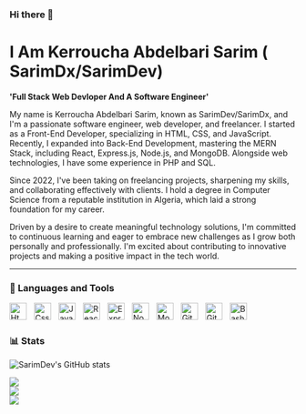 ### Hi there 👋
# I Am Kerroucha Abdelbari Sarim ( SarimDx/SarimDev)

**'Full Stack Web Devloper And A Software Engineer'**

My name is Kerroucha Abdelbari Sarim, known as SarimDev/SarimDx, and I'm a passionate software engineer, web developer, and freelancer. I started as a Front-End Developer, specializing in HTML, CSS, and JavaScript. Recently, I expanded into Back-End Development, mastering the MERN Stack, including React, Express.js, Node.js, and MongoDB. Alongside web technologies, I have some experience in PHP and SQL.

Since 2022, I've been taking on freelancing projects, sharpening my skills, and collaborating effectively with clients. I hold a degree in Computer Science from a reputable institution in Algeria, which laid a strong foundation for my career.

Driven by a desire to create meaningful technology solutions, I'm committed to continuous learning and eager to embrace new challenges as I grow both personally and professionally. I'm excited about contributing to innovative projects and making a positive impact in the tech world.

---

### 🧰 Languages and Tools

<img align="left" alt="Html" width="30px" style="padding-right:10px;" src="https://cdn.jsdelivr.net/gh/devicons/devicon/icons/html5/html5-original-wordmark.svg" />

<img align="left" alt="Css" width="30px" style="padding-right:10px;"  
  src="https://cdn.jsdelivr.net/gh/devicons/devicon/icons/css3/css3-original-wordmark.svg" />

<img  align="left" alt="Javascript" width="30px" style="padding-right:10px;"
  src="https://cdn.jsdelivr.net/gh/devicons/devicon/icons/javascript/javascript-original.svg" />
          
<img align="left" alt="React" width="30px" style="padding-right:10px;"
  src="https://cdn.jsdelivr.net/gh/devicons/devicon/icons/react/react-original-wordmark.svg" />
                             
<img align="left" alt="Express.js" width="30px" style="padding-right:10px; background-color:white;"
  src="https://cdn.jsdelivr.net/gh/devicons/devicon/icons/express/express-original-wordmark.svg" />
         
           
          
<img align="left" alt="Node.js" width="30px" style="padding-right:10px;"
  src="https://cdn.jsdelivr.net/gh/devicons/devicon/icons/nodejs/nodejs-original-wordmark.svg" />
          
<img align="left" alt="MongoDb.js" width="30px" style="padding-right:10px;"
  src="https://cdn.jsdelivr.net/gh/devicons/devicon/icons/mongodb/mongodb-original-wordmark.svg" />
          
<img align="left" alt="Git" width="30px" style="padding-right:10px;" src="https://cdn.jsdelivr.net/gh/devicons/devicon/icons/git/git-original.svg" />

<img align="left" alt="GitHub" width="30px" style="padding-right:10px;" src="https://cdn.jsdelivr.net/gh/devicons/devicon/icons/github/github-original.svg" />

<img align="left" alt="Bash" width="30px" style="padding-right:10px;" src="https://cdn.jsdelivr.net/gh/devicons/devicon/icons/bash/bash-original.svg" />
<br />

#



### 📊 Stats

![SarimDev's GitHub stats](https://github-readme-stats.vercel.app/api?username=SarimDx&show_icons=true&theme=github_dark)

![](https://github-readme-stats.vercel.app/api?username=SarimDx&theme=dark&hide_border=false&include_all_commits=false&count_private=false)<br/>
![](https://github-readme-streak-stats.herokuapp.com/?user=SarimDx&theme=github_dark&hide_border=false)<br/>
![](https://github-readme-stats.vercel.app/api/top-langs/?username=SarimDx&theme=github_dark&hide_border=false&include_all_commits=false&count_private=false&layout=compact)


#
<!--

**SarimDx/SarimDx** is a ✨ _special_ ✨ repository because its `README.md` (this file) appears on your GitHub profile.

Here are some ideas to get you started:

- 🔭 I’m currently working on ...
- 🌱 I’m currently learning ...
- 👯 I’m looking to collaborate on ...
- 🤔 I’m looking for help with ...
- 💬 Ask me about ...
- 📫 How to reach me: ...
- 😄 Pronouns: ...
- ⚡ Fun fact: ...
-->
